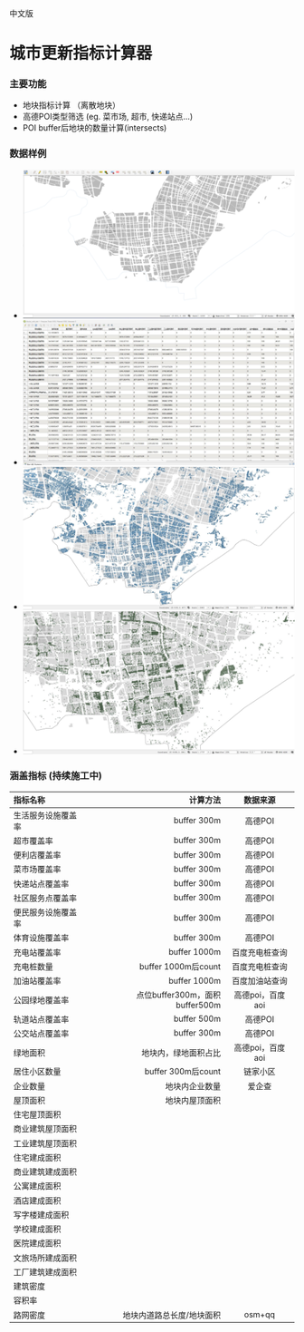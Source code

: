 中文版         

# 城市更新指标计算器

### 主要功能

- 地块指标计算 （离散地块）
- 高德POI类型筛选 (eg. 菜市场, 超市, 快递站点...)
- POI buffer后地块的数量计算(intersects)

### 数据样例

- ![城市地块](./img/blocks.jpg )
- ![计算结果](./img/attributes.jpg)
- ![建筑](./img/bd.jpg)
- ![POI](./img/poi.jpg)

### 涵盖指标 (持续施工中)

| 指标名称 | 计算方法 | 数据来源 |
| :-----| ----: | :----: |
| 生活服务设施覆盖率 | buffer 300m | 高德POI |
| 超市覆盖率 | buffer 300m | 高德POI |
| 便利店覆盖率 | buffer 300m | 高德POI |
| 菜市场覆盖率 | buffer 300m | 高德POI |
| 快递站点覆盖率 | buffer 300m | 高德POI |
| 社区服务点覆盖率 | buffer 300m | 高德POI |
| 便民服务设施覆盖率 | buffer 300m | 高德POI |
| 体育设施覆盖率 | buffer 300m | 高德POI |
| 充电站覆盖率 | buffer 1000m | 百度充电桩查询 |
| 充电桩数量 | buffer 1000m后count | 百度充电桩查询 |
| 加油站覆盖率 | buffer 1000m | 百度加油站查询 |
| 公园绿地覆盖率 | 点位buffer300m，面积buffer500m | 高德poi，百度aoi |
| 轨道站点覆盖率 | buffer 500m | 高德POI |
| 公交站点覆盖率 | buffer 300m | 高德POI |
| 绿地面积 | 地块内，绿地面积占比 | 高德poi，百度aoi |
| 居住小区数量 | buffer 300m后count | 链家小区 |
| 企业数量 | 地块内企业数量 | 爱企查 |
| 屋顶面积 | 地块内屋顶面积 |  |
| 住宅屋顶面积 |  |  |
| 商业建筑屋顶面积 |  |  |
| 工业建筑屋顶面积 |  | |
| 住宅建成面积 |  |  |
| 商业建筑建成面积 |  |  |
| 公寓建成面积 |  |  |
| 酒店建成面积 |  |  |
| 写字楼建成面积 |  |  |
| 学校建成面积 |  |  |
| 医院建成面积 |  |  |
| 文旅场所建成面积 |  |  |
| 工厂建筑建成面积 |  |  |
| 建筑密度 |  |  |
| 容积率 |  |  |
| 路网密度 | 地块内道路总长度/地块面积 | osm+qq |

